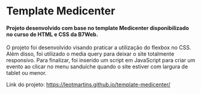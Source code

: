 # Template Medicenter

#### Projeto desenvolvido com base no template Medicenter disponibilizado no curso de HTML e CSS da B7Web.

O projeto foi desenvolvido visando praticar a utilização do flexbox no CSS. Além disso, foi utilizado o media query para deixar o site totalmente responsivo.
Para finalizar, foi inserido um script em JavaScript para criar um evento ao clicar no menu sanduíche quando o site estiver com largura de tablet ou menor.

Link do projeto: https://leotmartins.github.io/template-medicenter/

